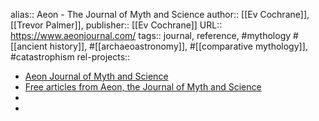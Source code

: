 alias:: Aeon - The Journal of Myth and Science
author:: [[Ev Cochrane]], [[Trevor Palmer]],
publisher:: [[Ev Cochrane]]
URL:: https://www.aeonjournal.com/
tags:: journal, reference, #mythology #[[ancient history]], #[[archaeoastronomy]], #[[comparative mythology]], #catastrophism
rel-projects::


- [Aeon Journal of Myth and Science](https://www.aeonjournal.com/)
- [Free articles from Aeon, the Journal of Myth and Science](https://www.aeonjournal.com/articles/articles.html)
-
-
